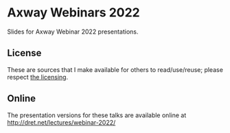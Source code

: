 # Axway Webinars 2022

Slides for Axway Webinar 2022 presentations.


## License

These are sources that I make available for others to read/use/reuse; please respect [the licensing](../LICENSE).


## Online

The presentation versions for these talks are available online at http://dret.net/lectures/webinar-2022/
